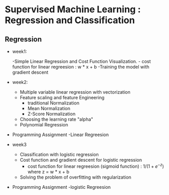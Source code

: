 # Supervised Machine Learning : Regression and Classification

## Regression

- week1:
  
  -Simple Linear Regression and Cost Function Visualization.
      - cost function for linear regreesion : w * x + b
  -Training the model with gradient descent
  

- week2:

  - Multiple variable linear regression with vectorization
  - Feature scaling and feature Engineering
      - traditional Normalization
      - Mean Normalization
      - Z-Score Normalization
  - Choosing the learning rate "alpha"
  - Polynomial Regression
- Programming Assignment
  -Linear Regreesion


- week3

    - Classification with logistic regression
    - Cost function and gradient descent for logistic regression
        - cost function for linear regreesion (sigmoid function) : $1 / (1 + e^{-z})$ where z = w * x + b
    - Solving the problem of overfitting with regularization 
- Programming Assignment
    -logistic Regreesion


